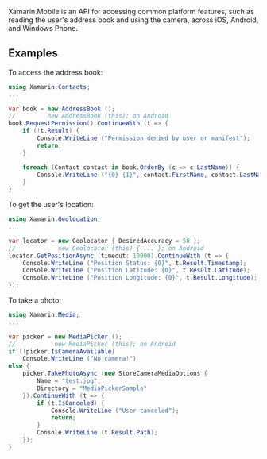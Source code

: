 Xamarin.Mobile is an API for accessing common platform features, such as
reading the user's address book and using the camera, across iOS,
Android, and Windows Phone.

## Examples

To access the address book:

```csharp
using Xamarin.Contacts;
...

var book = new AddressBook ();
//         new AddressBook (this); on Android
book.RequestPermission().ContinueWith (t => {
	if (!t.Result) {
		Console.WriteLine ("Permission denied by user or manifest");
		return;
	}

	foreach (Contact contact in book.OrderBy (c => c.LastName)) {
		Console.WriteLine ("{0} {1}", contact.FirstName, contact.LastName);
	}
}
```

To get the user's location:

```csharp
using Xamarin.Geolocation;
...

var locator = new Geolocator { DesiredAccuracy = 50 };
//            new Geolocator (this) { ... }; on Android
locator.GetPositionAsync (timeout: 10000).ContinueWith (t => {
	Console.WriteLine ("Position Status: {0}", t.Result.Timestamp);
	Console.WriteLine ("Position Latitude: {0}", t.Result.Latitude);
	Console.WriteLine ("Position Longitude: {0}", t.Result.Longitude);
});
```

To take a photo:

```csharp
using Xamarin.Media;
...

var picker = new MediaPicker ();
//           new MediaPicker (this); on Android
if (!picker.IsCameraAvailable)
	Console.WriteLine ("No camera!")
else {
	picker.TakePhotoAsync (new StoreCameraMediaOptions {
		Name = "test.jpg",
		Directory = "MediaPickerSample"
	}).ContinueWith (t => {
		if (t.IsCanceled) {
			Console.WriteLine ("User canceled");
			return;
		}
		Console.WriteLine (t.Result.Path);
	});
}
```